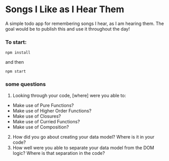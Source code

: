# Songs I Like as I Hear Them

A simple todo app for remembering songs I hear, as I am hearing them. The goal would be to publish this and use it throughout the day!

### To start:

`npm install`

and then

`npm start`

### some questions

1. Looking through your code, [where] were you able to:
  * Make use of Pure Functions?
  * Make use of Higher Order Functions?
  * Make use of Closures?
  * Make use of Curried Functions?
  * Make use of Composition?
2. How did you go about creating your data model? Where is it in your code?
3. How well were you able to separate your data model from the DOM logic? Where is that separation in the code?